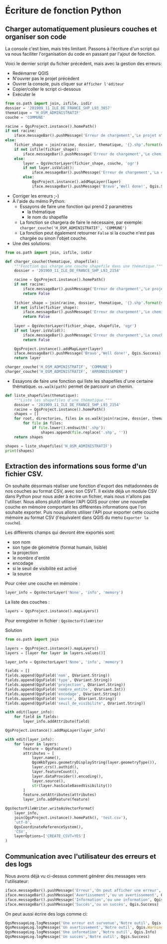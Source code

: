 # Écriture de fonction Python

## Charger automatiquement plusieurs couches et organiser son code

La console c'est bien, mais très limitant. Passons à l'écriture d'un script qui va nous faciliter 
l'organisation du code en passant par l'ajout de fonction.

Voici le dernier script du fichier précédent, mais avec la gestion des erreurs:
* Redémarrer QGIS
* N'ouvrer pas le projet précédent
* Ouvrer la console, puis cliquer sur `Afficher l'éditeur`
* Copier/coller le script ci-dessous
* Exécuter le

```python
from os.path import join, isfile, isdir
dossier = '201909_11_ILE_DE_FRANCE_SHP_L93_3857'
thematique = 'H_OSM_ADMINISTRATIF'
couche = 'COMMUNE'

racine = QgsProject.instance().homePath()
if not racine:
    iface.messageBar().pushMessage('Erreur de chargement','Le projet n\'est pas enregistré', Qgis.Critical)
else:
    fichier_shape = join(racine, dossier, thematique, '{}.shp'.format(couche))
    if not isfile(fichier_shape):
        iface.messageBar().pushMessage('Erreur de chargement','Le chemin n\'existe pas: "{}"'.format(fichier_shape), Qgis.Critical)
    else:
        layer = QgsVectorLayer(fichier_shape, couche, 'ogr')
        if not layer.isValid():
            iface.messageBar().pushMessage('Erreur de chargement','La couche n\'est pas valide', Qgis.Critical)
        else:
            QgsProject.instance().addMapLayer(layer)
            iface.messageBar().pushMessage('Bravo','Well done!', Qgis.Success)

```
* Corriger les erreurs ;-)
* À l'aide du mémo Python:
	* Essayons de faire une fonction qui prend 2 paramètres
		* la thématique
		* le nom du shapefile
	* La fonction se chargera de faire le nécessaire, par exemple: `charger_couche('H_OSM_ADMINISTRATIF', 'COMMUNE')`
	* La fonction peut également retourner `False` si la couche n'est pas chargée ou sinon l'objet couche.
* Une des solutions:


```python
from os.path import join, isfile, isdir

def charger_couche(thematique, shapefile):
    """Fonction qui charge une couche shapefile dans une thématique."""
    dossier = '201909_11_ILE_DE_FRANCE_SHP_L93_2154'

    racine = QgsProject.instance().homePath()
    if not racine:
        iface.messageBar().pushMessage('Erreur de chargement','Le projet n\'est pas enregistré', Qgis.Critical)
        return False
        
    fichier_shape = join(racine, dossier, thematique, '{}.shp'.format(shapefile))
    if not isfile(fichier_shape):
        iface.messageBar().pushMessage('Erreur de chargement','Le chemin n\'existe pas: "{}"'.format(fichier_shape), Qgis.Critical)
        return False
        
    layer = QgsVectorLayer(fichier_shape, shapefile, 'ogr')
    if not layer.isValid():
        iface.messageBar().pushMessage('Erreur de chargement','La couche n\'est pas valide', Qgis.Critical)
        return False

    QgsProject.instance().addMapLayer(layer)
    iface.messageBar().pushMessage('Bravo','Well done!', Qgis.Success)
    return layer

charger_couche('H_OSM_ADMINISTRATIF', 'COMMUNE')
charger_couche('H_OSM_ADMINISTRATIF', 'ARRONDISSEMENT')
```

* Essayons de faire une fonction qui liste les shapefiles d'une certaine thématique. `os.walk(path)` permet de parcourir un chemin.

```python
def liste_shapefiles(thematique):
    """Liste les shapefiles d'une thématique."""
    dossier = '201909_11_ILE_DE_FRANCE_SHP_L93_2154'
    racine = QgsProject.instance().homePath()
    shapes = []
    for root, directories, files in os.walk(join(racine, dossier, thematique)):
        for file in files:
            if file.lower().endswith('.shp'):
                shapes.append(file.replace('.shp', ''))
    return shapes

shapes = liste_shapefiles('H_OSM_ADMINISTRATIF')
print(shapes)
```

## Extraction des informations sous forme d'un fichier CSV.

On souhaite désormais réaliser une fonction d'export des métadonnées de nos couches au format CSV, avec son CSVT.
Il existe déjà un module CSV dans Python pour nous aider à écrire un fichier, mais nous n'allons pas l'utiliser.
Nous allons plutôt utiliser l'API QGIS pour créer une nouvelle couche en mémoire comportant les différentes informations que l'on souhaite exporter.
Puis nous allons utiliser l'API pour exporter cette couche mémoire au format CSV (l'équivalent dans QGIS du menu `Exporter la couche`).

Les différents champs qui devront être exportés sont:
* son nom
* son type de géométrie (format humain, lisible)
* la projection
* le nombre d'entité
* encodage
* si le seuil de visibilité est activé
* la source

Pour créer une couche en mémoire :
```python
layer_info = QgsVectorLayer('None', 'info', 'memory')
```

La liste des couches :
```python
layers = QgsProject.instance().mapLayers()
```

Pour enregistrer in fichier : `QgsVectorFileWriter`

Solution
```python
from os.path import join

layers = QgsProject.instance().mapLayers()
layers = [layer for layer in layers.values()]

layer_info = QgsVectorLayer('None', 'info', 'memory')

fields = []
fields.append(QgsField('nom', QVariant.String))
fields.append(QgsField('type', QVariant.String))
fields.append(QgsField('projection', QVariant.String))
fields.append(QgsField('nombre_entite', QVariant.Int))
fields.append(QgsField('encodage', QVariant.String))
fields.append(QgsField('source', QVariant.String))
fields.append(QgsField('seuil_de_visibilite', QVariant.String))

with edit(layer_info):
    for field in fields:
        layer_info.addAttribute(field)

QgsProject.instance().addMapLayer(layer_info)

with edit(layer_info):
    for layer in layers:
        feature = QgsFeature()
        attributes = [
            layer.name(),
            QgsWkbTypes.geometryDisplayString(layer.geometryType()),
            layer.crs().authid(),
            layer.featureCount(),
            layer.dataProvider().encoding(),
            layer.source(),
            str(layer.hasScaleBasedVisibility())
        ]
        feature.setAttributes(attributes)
        layer_info.addFeature(feature)

QgsVectorFileWriter.writeAsVectorFormat(
    layer_info,
    join(QgsProject.instance().homePath(), 'test.csv'),
    'utf-8',
    QgsCoordinateReferenceSystem(),
    'CSV',
    layerOptions=['CREATE_CSVT=YES']
)

```

## Communication avec l'utilisateur des erreurs et des logs

Nous avons déjà vu ci-dessus comment générer des messages vers l'utilisateur:
```Python
iface.messageBar().pushMessage('Erreur','On peut afficher une erreur', Qgis.Critical)
iface.messageBar().pushMessage('Avertissement','ou un avertissement', Qgis.Warning)
iface.messageBar().pushMessage('Information','ou une information', Qgis.Info)
iface.messageBar().pushMessage('Succès','ou un succès', Qgis.Success)
```

On peut aussi écrire des logs comme ci:
```Python
QgsMessageLog.logMessage('Une erreur est survenue','Notre outil', Qgis.Critical)
QgsMessageLog.logMessage('Un avertissement','Notre outil', Qgis.Warning)
QgsMessageLog.logMessage('Une information','Notre outil', Qgis.Info)
QgsMessageLog.logMessage('Un succès','Notre outil', Qgis.Success)
```
